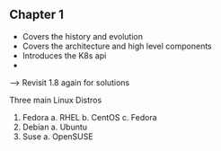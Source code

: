 ## Chapter 1
* Covers the history and evolution
* Covers the architecture and high level components
* Introduces the K8s api
* 

--> Revisit 1.8 again for solutions

Three main Linux Distros
1. Fedora
    a. RHEL
    b. CentOS
    c. Fedora
2. Debian
    a. Ubuntu
3. Suse 
    a. OpenSUSE
